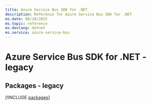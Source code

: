 ```yaml
---
title: Azure Service Bus SDK for .NET
description: Reference for Azure Service Bus SDK for .NET
ms.date: 08/18/2025
ms.topic: reference
ms.devlang: dotnet
ms.service: azure-service-bus
---
```

# Azure Service Bus SDK for .NET - legacy
## Packages - legacy
[!INCLUDE [packages](service-bus-index.md)]
